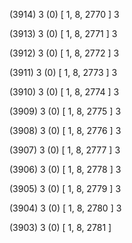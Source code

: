 (3914) 3 (0) [ 1, 8, 2770 ] 3 


(3913) 3 (0) [ 1, 8, 2771 ] 3 


(3912) 3 (0) [ 1, 8, 2772 ] 3 


(3911) 3 (0) [ 1, 8, 2773 ] 3 


(3910) 3 (0) [ 1, 8, 2774 ] 3 


(3909) 3 (0) [ 1, 8, 2775 ] 3 


(3908) 3 (0) [ 1, 8, 2776 ] 3 


(3907) 3 (0) [ 1, 8, 2777 ] 3 


(3906) 3 (0) [ 1, 8, 2778 ] 3 


(3905) 3 (0) [ 1, 8, 2779 ] 3 


(3904) 3 (0) [ 1, 8, 2780 ] 3 


(3903) 3 (0) [ 1, 8, 2781 ]  

